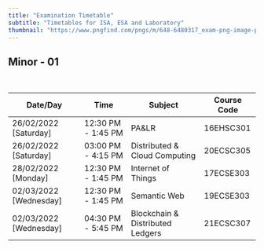 ```yaml
---
title: "Examination Timetable"
subtitle: "Timetables for ISA, ESA and Laboratory"
thumbnail: "https://www.pngfind.com/pngs/m/648-6480317_exam-png-image-pass-the-test-cartoon-transparent.png"
---
```


##  Minor - 01 

&nbsp;

| Date/Day            	 | Time                	| Subject                   	| Course Code 	|
|---------------------	 |---------------------	|---------------------------	|-------------	|
| 26/02/2022  [Saturday] | 12:30 PM - 1:45 PM 	| PA&LR                         | 16EHSC301     |
| 26/02/2022  [Saturday] | 03:00 PM - 4:15 PM 	| Distributed & Cloud Computing | 20ECSC305   	|
| 28/02/2022  [Monday]   | 12:30 PM - 1:45 PM 	| Internet of Things      	    | 17ECSE303   	|
| 02/03/2022  [Wednesday]| 12:30 PM - 1:45 PM 	| Semantic Web     	            | 19ECSE303   	|
| 02/03/2022  [Wednesday]| 04:30 PM - 5:45 PM 	| Blockchain & Distributed Ledgers| 21ECSC307   |

\
&nbsp;


